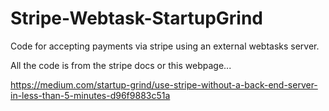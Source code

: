 # Stripe-Webtask-StartupGrind
Code for accepting payments via stripe using an external webtasks server. <br>

All the code is from the stripe docs or this webpage...

https://medium.com/startup-grind/use-stripe-without-a-back-end-server-in-less-than-5-minutes-d96f9883c51a


